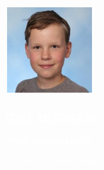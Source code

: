 <head>
  <title>Giel Muggen</title>
  <style>
    body {
      text-align: center;
      background: url("/deruimte.jpg");
      background-size: cover;
      background-position: center;
      color: white;
      font-family: helvetica;
    }
    p {
      font-size: 22px;
    }
  </style>
</head>
<body>
<img src="/Mijn Hoofd.jfif">
  <h1>GIEL MUGGEN</h1>
  <p>Hele goeie website</p>
  <ul>Ik zit op het Ds. Pierson college</ul>
</body>
